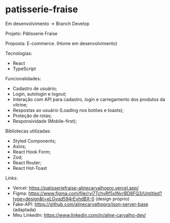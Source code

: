 # patisserie-fraise

Em desenvolvimento -> Branch Develop

Projeto: Pâtisserie Fraise

Proposta: E-commerce. (Home em desenvolvimento)

Tecnologias:
- React
- TypeScript

Funcionalidades:
- Cadastro de usuário;
- Login, autologin e logout;
- Interação com API para cadastro, login e carregamento dos produtos da vitrine;
- Respostas ao usuário (Loading nos botões e toasts);
- Proteção de rotas;
- Responsividade (Mobile-first);

Bibliotecas utilizadas:
- Styled Components;
- Axios;
- React Hook Form;
- Zod;
- React Router;
- React Hot-Toast

Links:
- Vercel: https://patisseriefraise-alinecarvalhopro.vercel.app/
- Figma: https://www.figma.com/file/ryi7TchvRf5xINvrBD8FQ3/Untitled?type=design&t=eLGvqd594rEvhdBX-0 (design próprio)
- Fake-API: https://github.com/alinecarvalhopro/json-server-base (adaptada)
- Meu LinkedIn: https://www.linkedin.com/in/aline-carvalho-dev/
